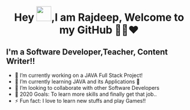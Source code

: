 <h1 align="center">Hey <img src="https://raw.githubusercontent.com/soumyadeep007/soumyadeep007/master/Hi.gif" width="40px" />,I am Rajdeep, Welcome to my GitHub 👨‍💻❤️</h1>

## I'm a Software Developer,Teacher, Content Writer!!

- 🔭 I’m currently working on a JAVA Full Stack Project!
- 🌱 I’m currently learning JAVA and its Applications 🤣
- 👯 I’m looking to collaborate with other Software Developers
- 🥅 2020 Goals: To learn more skills and finally get that job..
- ⚡ Fun fact: I love to learn new stuffs and play Games!!
